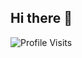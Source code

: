 ## Hi there 👋

<!--
**ErgunYavuz/ErgunYavuz** is a ✨ _special_ ✨ repository because its `README.md` (this file) appears on your GitHub profile.

Here are some ideas to get you started:

- 🔭 I’m currently working on ...
- 🌱 I’m currently learning ...
- 👯 I’m looking to collaborate on ...
- 🤔 I’m looking for help with ...
- 💬 Ask me about ...
- 📫 How to reach me: ...
- 😄 Pronouns: ...
- ⚡ Fun fact: ...
-->
![Profile Visits](https://img.shields.io/endpoint?url=https://yasinkalkan.com/api/githubvisitorstats/track/?user=YavuzErgun)
